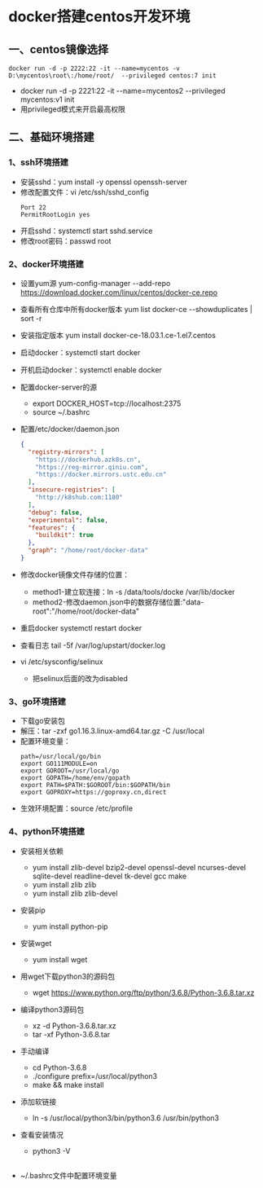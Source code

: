 # docker搭建centos开发环境

## 一、centos镜像选择


```
docker run -d -p 2222:22 -it --name=mycentos -v D:\mycentos\root\:/home/root/  --privileged centos:7 init
```

- docker run -d -p 2221:22 -it --name=mycentos2  --privileged mycentos:v1 init
- 用privileged模式来开启最高权限

## 二、基础环境搭建

### 1、ssh环境搭建
- 安装sshd：yum install -y openssl openssh-server
- 修改配置文件：vi /etc/ssh/sshd_config
  ```
  Port 22
  PermitRootLogin yes
  ```
- 开启sshd：systemctl start sshd.service
- 修改root密码：passwd root

### 2、docker环境搭建

- 设置yum源
yum-config-manager --add-repo https://download.docker.com/linux/centos/docker-ce.repo
- 查看所有仓库中所有docker版本
yum list docker-ce --showduplicates | sort -r
- 安装指定版本
yum install docker-ce-18.03.1.ce-1.el7.centos
- 启动docker：systemctl start docker
- 开机启动docker：systemctl enable docker
- 配置docker-server的源
  - export DOCKER_HOST=tcp://localhost:2375
  - source ~/.bashrc
- 配置/etc/docker/daemon.json
  ```json
  {
    "registry-mirrors": [
      "https://dockerhub.azk8s.cn",
      "https://reg-mirror.qiniu.com",
      "https://docker.mirrors.ustc.edu.cn"
    ],
    "insecure-registries": [
      "http://k8shub.com:1180"
    ],
    "debug": false,
    "experimental": false,
    "features": {
      "buildkit": true
    },
    "graph": "/home/root/docker-data" 
  }
  ```
- 修改docker镜像文件存储的位置：
  - method1-建立软连接：ln -s /data/tools/docke /var/lib/docker
  - method2-修改daemon.json中的数据存储位置:"data-root":"/home/root/docker-data"
- 重启docker systemctl restart docker

- 查看日志 tail -5f /var/log/upstart/docker.log

- vi /etc/sysconfig/selinux
  - 把selinux后面的改为disabled

### 3、go环境搭建
- 下载go安装包
- 解压：tar -zxf go1.16.3.linux-amd64.tar.gz -C /usr/local
- 配置环境变量：
  ```shell
  path=/usr/local/go/bin
  export GO111MODULE=on
  export GOROOT=/usr/local/go
  export GOPATH=/home/env/gopath
  export PATH=$PATH:$GOROOT/bin:$GOPATH/bin
  export GOPROXY=https://goproxy.cn,direct
  ```
- 生效环境配置：source /etc/profile

### 4、python环境搭建
- 安装相关依赖
  - yum install zlib-devel bzip2-devel openssl-devel ncurses-devel sqlite-devel readline-devel tk-devel gcc make
  - yum install zlib zlib
  - yum install zlib zlib-devel
- 安装pip
  - yum install python-pip

- 安装wget
  - yum install wget

- 用wget下载python3的源码包
  - wget https://www.python.org/ftp/python/3.6.8/Python-3.6.8.tar.xz
- 编译python3源码包
  - xz -d Python-3.6.8.tar.xz
  - tar -xf Python-3.6.8.tar
- 手动编译
  - cd Python-3.6.8
  - ./configure prefix=/usr/local/python3
  - make && make install

- 添加软链接
  - ln -s /usr/local/python3/bin/python3.6 /usr/bin/python3

- 查看安装情况
  - python3 -V


## 
- ~/.bashrc文件中配置环境变量